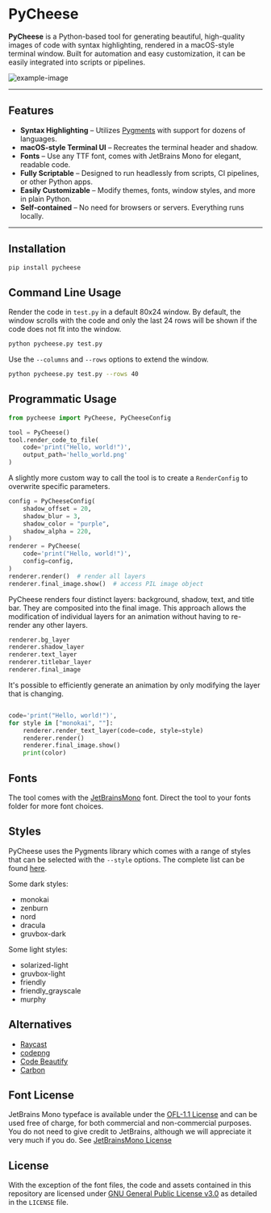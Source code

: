 # PyCheese

**PyCheese** is a Python-based tool for generating beautiful, high-quality images of code with syntax highlighting, rendered in a macOS-style terminal window. Built for automation and easy customization, it can be easily integrated into scripts or pipelines.

![example-image](docs/rendered_terminal.png)

---

## Features

- **Syntax Highlighting** – Utilizes [Pygments](https://pygments.org) with support for dozens of languages.
- **macOS-style Terminal UI** – Recreates the terminal header and shadow.
- **Fonts** – Use any TTF font, comes with JetBrains Mono for elegant, readable code.
- **Fully Scriptable** – Designed to run headlessly from scripts, CI pipelines, or other Python apps.
- **Easily Customizable** – Modify themes, fonts, window styles, and more in plain Python.
- **Self-contained** – No need for browsers or servers. Everything runs locally.

---


## Installation

```bash
pip install pycheese
```

## Command Line Usage

Render the code in `test.py` in a default 80x24 window. By default, the window scrolls with the code and only the last 24 rows will be shown if the code does not fit into the window.

```bash
python pycheese.py test.py
```

Use the `--columns` and `--rows` options to extend the window.
```bash
python pycheese.py test.py --rows 40
```

## Programmatic Usage

```python
from pycheese import PyCheese, PyCheeseConfig

tool = PyCheese()
tool.render_code_to_file(
    code='print("Hello, world!")',
    output_path='hello_world.png'
)
```

A slightly more custom way to call the tool is to create a `RenderConfig` to overwrite specific parameters.

```python
config = PyCheeseConfig(
    shadow_offset = 20,
    shadow_blur = 3,
    shadow_color = "purple",
    shadow_alpha = 220,
)
renderer = PyCheese(
    code='print("Hello, world!")',
    config=config,
)
renderer.render()  # render all layers
renderer.final_image.show()  # access PIL image object
```

PyCheese renders four distinct layers: background, shadow, text, and title bar. They are composited into the final image. This approach allows the modification of individual layers for an animation without having to re-render any other layers.

```python
renderer.bg_layer
renderer.shadow_layer
renderer.text_layer
renderer.titlebar_layer
renderer.final_image
```

It's possible to efficiently generate an animation by only modifying the layer that is changing.

```python

code='print("Hello, world!")',
for style in ["monokai", ""]:
    renderer.render_text_layer(code=code, style=style)
    renderer.render()
    renderer.final_image.show()
    print(color)
```

## Fonts

The tool comes with the [JetBrainsMono](https://github.com/JetBrains/JetBrainsMono) font. Direct the tool to your fonts folder for more font choices.


## Styles

PyCheese uses the Pygments library which comes with a range of styles that can be selected with the `--style` options. The complete list can be found [here](https://pygments.org/styles/).

Some dark styles:
- monokai
- zenburn
- nord
- dracula
- gruvbox-dark


Some light styles:
- solarized-light
- gruvbox-light
- friendly
- friendly_grayscale
- murphy


## Alternatives

- [Raycast](https://www.ray.so/)
- [codepng](https://www.codepng.app/)
- [Code Beautify](https://codebeautify.org/)
- [Carbon](https://carbon.now.sh)


## Font License

JetBrains Mono typeface is available under the [OFL-1.1 License](https://github.com/JetBrains/JetBrainsMono/blob/master/OFL.txt) and can be used free of charge, for both commercial and non-commercial purposes. You do not need to give credit to JetBrains, although we will appreciate it very much if you do. See [JetBrainsMono License](https://github.com/JetBrains/JetBrainsMono?tab=readme-ov-file#license) 


## License

With the exception of the font files, the code and assets contained in this repository are licensed under [GNU General Public License v3.0](https://www.gnu.org/licenses/gpl-3.0.txt) as detailed in the `LICENSE` file.
